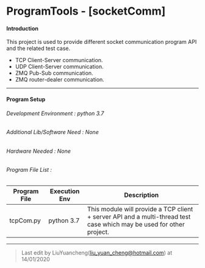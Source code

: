 # ProgramTools - [socketComm] 
#### Introduction

This project is used to provide different socket communication program API and the related test case. 

- TCP Client-Server communication. 
- UDP Client-Server communication.
- ZMQ Pub-Sub communication. 
- ZMQ router-dealer communication.



------

#### Program Setup

###### Development Environment : python 3.7

###### Additional Lib/Software Need : None

###### Hardware Needed : None

###### Program File List :

| Program File | Execution Env | Description                                                  |
| ------------ | ------------- | ------------------------------------------------------------ |
| tcpCom.py    | python 3.7    | This module will provide a TCP client + server API and a multi-thread test case which may be used for other project. |



------

> Last edit by LiuYuancheng(liu_yuan_cheng@hotmail.com) at 14/01/2020